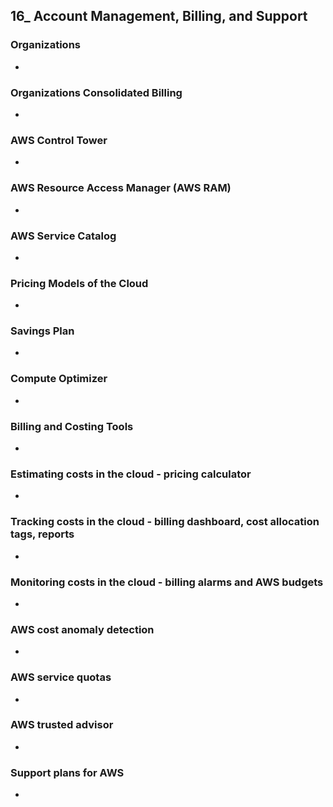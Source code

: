 ## 16_ Account Management, Billing, and Support

### Organizations
-

### Organizations Consolidated Billing
-

### AWS Control Tower
-

### AWS Resource Access Manager (AWS RAM)
-

### AWS Service Catalog
-

### Pricing Models of the Cloud
-

### Savings Plan
-

### Compute Optimizer
-

### Billing and Costing Tools
-

### Estimating costs in the cloud - pricing calculator
-

### Tracking costs in the cloud - billing dashboard, cost allocation tags, reports
-

### Monitoring costs in the cloud - billing alarms and AWS budgets
-

### AWS cost anomaly detection
-

### AWS service quotas
-

### AWS trusted advisor
-

### Support plans for AWS
-
